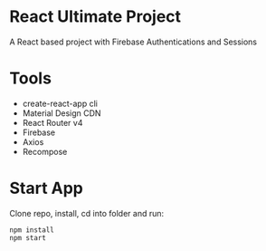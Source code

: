 # React Ultimate Project
A React based project with Firebase Authentications and Sessions

# Tools
* create-react-app cli
* Material Design CDN
* React Router v4
* Firebase
* Axios
* Recompose

# Start App
Clone repo, install, cd into folder and run:
```git
npm install
npm start
```